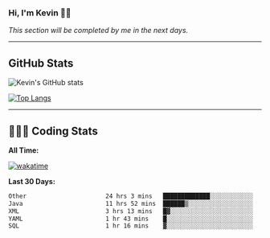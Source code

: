 ### Hi, I'm Kevin 👋🏻

_This section will be completed by me in the next days._


--- 
## GitHub Stats
![Kevin's GitHub stats](https://github-readme-stats.vercel.app/api?username=kevin-kraus&show_icons=true&theme=dark)

[![Top Langs](https://github-readme-stats.vercel.app/api/top-langs/?username=kevin-kraus&layout=compact&theme=dark)]()

---
## 🧑🏻‍💻 Coding Stats

**All Time:**

[![wakatime](https://wakatime.com/badge/user/2ee1869b-72a2-4c21-b5f7-e95432f5a1cf.svg?style=flat)](https://wakatime.com/@2ee1869b-72a2-4c21-b5f7-e95432f5a1cf)

**Last 30 Days:**

<!--START_SECTION:waka-->

```txt
Other                      24 hrs 3 mins   █████████████░░░░░░░░░░░░   52.21 %
Java                       11 hrs 52 mins  ██████▒░░░░░░░░░░░░░░░░░░   25.78 %
XML                        3 hrs 13 mins   █▓░░░░░░░░░░░░░░░░░░░░░░░   07.00 %
YAML                       1 hr 43 mins    █░░░░░░░░░░░░░░░░░░░░░░░░   03.74 %
SQL                        1 hr 16 mins    ▓░░░░░░░░░░░░░░░░░░░░░░░░   02.76 %
```

<!--END_SECTION:waka-->
